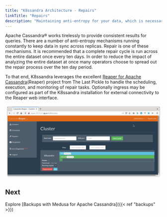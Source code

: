 ```yaml
---
title: "K8ssandra Architecture - Repairs"
linkTitle: "Repairs"
description: "Maintaining anti-entropy for your data, which is necessary for partition-tolerant distributed systems like your Kubernetes-managed Cassandra database."
---
```


Apache Cassandra® works tirelessly to provide consistent results for queries. There are a number of anti-entropy mechanisms running constantly to keep data in sync across replicas. Repair is one of these mechanisms. It is recommended that a complete repair cycle is run across the entire dataset once every ten days. In order to reduce the impact of analyzing the entire dataset at once many operators choose to spread out the repair process over the ten day period.

To that end, K8ssandra leverages the excellent [Reaper for Apache Cassandra](http://cassandra-reaper.io/)(Reaper) project from The Last Pickle to handle the scheduling, execution, and monitoring of repair tasks. Optionally ingress may be configured as part of the K8ssandra installation for external connectivity to the Reaper web interface.

![Reaper UI](reaper-ui.png)

## Next

Explore [Backups with Medusa for Apache Cassandra]({{< ref "backups" >}})
